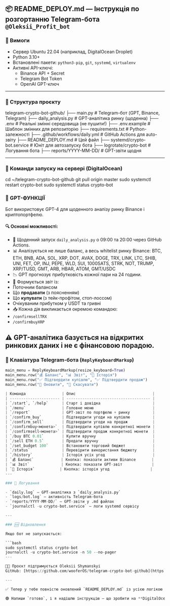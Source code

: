 ## 📦 README_DEPLOY.md — Інструкція по розгортанню Telegram-бота `@Oleksii_Profit_bot`

### 🔧 Вимоги

* Сервер Ubuntu 22.04 (наприклад, DigitalOcean Droplet)
* Python 3.10+
* Встановлені пакети: `python3-pip`, `git`, `systemd`, `virtualenv`
* Активні API-ключі:
  - Binance API + Secret
  - Telegram Bot Token
  - OpenAI GPT-ключ

---

### 📁 Структура проєкту
telegram-crypto-bot-github/
├── main.py # Telegram-бот (GPT, Binance, Telegram)
├── daily_analysis.py # GPT-аналітика ринку (щоденна)
├── .env # Реальні змінні середовища (не пушити!)
├── .env.example # Шаблон змінних для репозиторію
├── requirements.txt # Python-залежності
├── .github/workflows/daily.yml # GitHub Actions для auto-звіту
├── README_DEPLOY.md # Цей файл
├── systemd/crypto-bot.service # Юніт для автозапуску бота
├── logrotate/crypto-bot # Логування бота
├── reports/YYYY-MM-DD/ # GPT-звіти щодня

---

### 🚀 Команди запуску на сервері (DigitalOcean)

cd ~/telegram-crypto-bot-github
git pull origin master
sudo systemctl restart crypto-bot
sudo systemctl status crypto-bot


### 🧠 GPT-ФУНКЦІЇ

Бот використовує GPT-4 для щоденного аналізу ринку Binance і криптопортфелю.

#### 🔍 Основні можливості:

- 🔄 Щоденний запуск `daily_analysis.py` о 09:00 та 20:00 через GitHub Actions.
- 📊 Аналізується не лише баланс, а весь whitelist ринку Binance:
BTC, ETH, BNB, ADA, SOL, XRP, DOT, AVAX, DOGE, TRX,
LINK, LTC, SHIB, UNI, FET, OP, INJ, PEPE, WLD, SUI,
1000SATS, STRK, NOT, TRUMP, XRP/TUSD, GMT, ARB, HBAR, ATOM, GMT/USDC
- 📉 GPT прогнозує прибутковість кожної пари на 24 години.
- 🧠 Формується звіт із:
- Поточним балансом
- Що **продавати** (з поясненням)
- Що **купувати** (з тейк-профітом, стоп-лоссом)
- Очікуваним прибутком у USDT та гривні
- 📥 Кожна дія викликається окремою командою:
- `/confirmsellTRX`
- `/confirmbuyXRP`

⚠️ GPT-аналітика базується на відкритих ринкових даних і **не є фінансовою порадою**.
---

### 📱 Клавіатура Telegram-бота (`ReplyKeyboardMarkup`)

```python
main_menu = ReplyKeyboardMarkup(resize_keyboard=True)
main_menu.row("💰 Баланс", "📊 Звіт", "📘 Історія")
main_menu.row("✅ Підтвердити купівлю", "✅ Підтвердити продаж")
main_menu.row("🔄 Оновити", "🛑 Скасувати")

| Команда                | Опис                                  |
| ---------------------- | ------------------------------------- |
| `/start`, `/help`      | Старт і довідка                       |
| `/menu`                | Головне меню                          |
| `/report`              | GPT-звіт по портфелю + ринку          |
| `/confirm_buy`         | Підтвердити угоди на купівлю          |
| `/confirm_sell`        | Підтвердити угоди на продаж           |
| `/confirmbuy<монета>`  | Підтвердити купівлю конкретної монети |
| `/confirmsell<монета>` | Підтвердити продаж конкретної монети  |
| `/buy BTC 0.01`        | Купити вручну                         |
| `/sell ETH 0.5`        | Продати вручну                        |
| `/set_budget 100`      | Встановити торговий бюджет            |
| `/status`              | Перевірити використання бюджету       |
| `/history`             | Історія усіх угод                     |
| `💰 Баланс`            | Кнопка: показати активи Binance       |
| `📊 Звіт`              | Кнопка: показати GPT-звіт             |
| `📘 Історія`           | Кнопка: історія угод                  |
---

### 🔄 Логування

- `daily.log` — GPT-аналітика з `daily_analysis.py`
- `logs/bot.log` — активність Telegram-бота
- `reports/YYYY-MM-DD/` — GPT-звіти у .md файлах
- `journalctl -u crypto-bot.service` — логи systemd сервісу

---

### 🆘 Відновлення

Якщо бот не запускається:

```bash
sudo systemctl status crypto-bot
journalctl -u crypto-bot.service -n 50 --no-pager
---

👨‍💻 Проєкт підтримується Oleksii Shymanskyi  
GitHub: [https://github.com/wooferOS/telegram-crypto-bot-github](https://github.com/wooferOS/telegram-crypto-bot-github)

---

✅ Тепер у тебе повністю оновлений `README_DEPLOY.md` із усією логікою GPT, Binance API, Telegram-командами та GitHub Actions.

🟢 Напиши `готово`, і я надішлю інструкцію — що зробити на **DigitalOcean** для перевірки.
